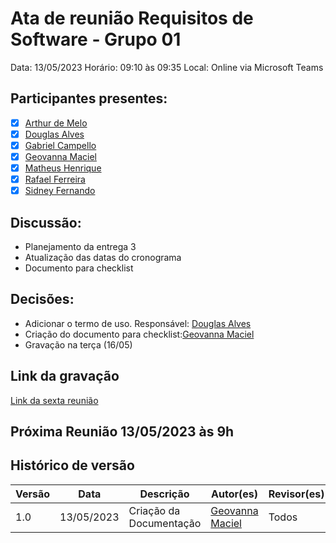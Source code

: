 # Ata de reunião Requisitos de Software - Grupo 01

Data: 13/05/2023
Horário: 09:10 às 09:35
Local: Online via Microsoft Teams

## Participantes presentes:

- [x] [Arthur de Melo](https://github.com/arthurmlv)
- [x] [Douglas Alves](https://github.com/dougAlvs)
- [x] [Gabriel Campello](https://github.com/G16C)
- [x] [Geovanna Maciel](https://github.com/manuziny)
- [x] [Matheus Henrique](https://github.com/mathonaut)
- [x] [Rafael Ferreira](https://github.com/RafaelCLG0)
- [x] [Sidney Fernando](https://github.com/nando3d3)

## Discussão:

- Planejamento da entrega 3
- Atualização das datas do cronograma
- Documento para checklist

## Decisões:

- Adicionar o termo de uso. Responsável: [Douglas Alves](https://github.com/dougAlvs)
- Criação do documento para checklist:[Geovanna Maciel](https://github.com/manuziny)
- Gravação na terça (16/05)

## Link da gravação

[Link da sexta reunião](https://youtu.be/6rQXd6RC2n0)

## Próxima Reunião 13/05/2023 às 9h

## Histórico de versão

| Versão | Data       | Descrição               | Autor(es)                                        | Revisor(es) |
| ------ | ---------- | ----------------------- | ------------------------------------------------ | ----------- |
| 1.0    | 13/05/2023 | Criação da Documentação | [Geovanna Maciel](https://github.com/manuziny) | Todos       |